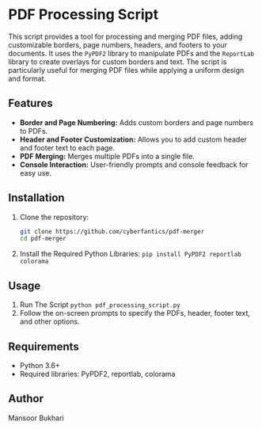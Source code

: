 # PDF Processing Script

This script provides a tool for processing and merging PDF files, adding customizable borders, page numbers, headers, and footers to your documents. It uses the `PyPDF2` library to manipulate PDFs and the `ReportLab` library to create overlays for custom borders and text. The script is particularly useful for merging PDF files while applying a uniform design and format.

## Features

- **Border and Page Numbering:** Adds custom borders and page numbers to PDFs.
- **Header and Footer Customization:** Allows you to add custom header and footer text to each page.
- **PDF Merging:** Merges multiple PDFs into a single file.
- **Console Interaction:** User-friendly prompts and console feedback for easy use.

## Installation

1. Clone the repository:
   ```bash
   git clone https://github.com/cyberfantics/pdf-merger
   cd pdf-merger
   ```
2. Install the Required Python Libraries:
   ```pip install PyPDF2 reportlab colorama```

## Usage
1. Run The Script
   ```python pdf_processing_script.py```
2. Follow the on-screen prompts to specify the PDFs, header, footer text, and other options.

## Requirements
* Python 3.6+
* Required libraries: PyPDF2, reportlab, colorama

## Author
Mansoor Bukhari

